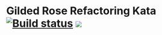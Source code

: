 # Gilded Rose Refactoring Kata [![Build status](https://ci.appveyor.com/api/projects/status/96m4ue9c2agep5y7?svg=true)](https://ci.appveyor.com/project/diaakhateeb/masterinmedia-gildedrose-refactoringkata) <img src='https://bettercodehub.com/edge/badge/diaakhateeb/MasterInMedia_GildedRose-RefactoringKata?branch=master'>
